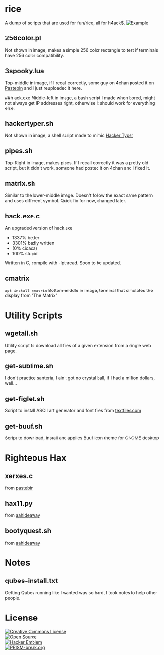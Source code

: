 # rice
A dump of scripts that are used for fun/rice, all for h4ack$.
![Example](http://i.imgur.com/pQT0l.gif)

## 256color.pl
Not shown in image, makes a simple 256 color rectangle to test if terminals have 256 color compatibility.

## 3spooky.lua
Top-middle in image, if I recall correctly, some guy on 4chan posted it on [Pastebin](http://pastebin.com/brwgHnCq) and I just reuploaded it here.

##h ack.exe
Middle-left in image, a bash script I made when bored, might not always get IP addresses right, otherwise it should work for everything else.

## hackertyper.sh
Not shown in image, a shell script made to mimic [Hacker Typer](http://hackertyper.com)

## pipes.sh
Top-Right in image, makes pipes. If I recall correctly it was a pretty old script, but it didn't work, someone had posted it on 4chan and I fixed it.

## matrix.sh
Similar to the lower-middle image. Doesn't follow the exact same pattern and uses different symbol. Quick fix for now, changed later.

## hack.exe.c
An upgraded version of hack.exe
- 1337% better
- 3301% badly written
- (0% cicada)
- 100% stupid

Written in C, compile with -lpthread.
Soon to be updated.

## cmatrix
```apt install cmatrix```
Bottom-middle in image, terminal that simulates the display from "The Matrix"

Utility Scripts
================

## wgetall.sh
Utility script to download all files of a given extension from a single web page.

## get-sublime.sh
I don't practice santeria, I ain't got no crystal ball, if I had a million dollars, well...

## get-figlet.sh
Script to install ASCII art generator and font files from [textfiles.com](http://textfiles.com)
	
## get-buuf.sh
Script to download, install and applies Buuf icon theme for GNOME desktop

Righteous Hax
==============

## xerxes.c
from [pastebin](https://pastebin.com/EZ6PCF0Z)

## hax11.py
from [aahideaway](https://aahideaway.blogspot.com/2017/09/hax11-released-bsides-stl.html)

## bootyquest.sh
from [aahideaway](https://aahideaway.blogspot.com/2017/07/introducing-booty-quest.html)

Notes
======

## qubes-install.txt
Getting Qubes running like I wanted was so hard, I took notes to help other people.

License
========
[![Creative Commons License](http://i.creativecommons.org/l/by/4.0/80x15.png)](http://creativecommons.org/licenses/by/4.0/)\
[![Open Source](http://www.ipol.im/static/badges/open-source.png)](http://www.gnu.org/licenses/gpl.html)\
[![Hacker Emblem](http://catb.org/hacker-emblem/hacker.png)](http://www.catb.org/hacker-emblem/)\
[![PRISM-break.org](https://f.cloud.github.com/assets/490579/1184157/1a8794f0-2240-11e3-9809-3db8577d9594.png)](http://prism-break.org)
